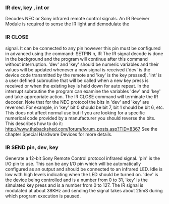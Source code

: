 

### IR dev, key , int or

 Decodes NEC or Sony infrared remote control signals. An IR Receiver Module is required to sense the IR light and demodulate the

### IR CLOSE

 signal. It can be connected to any pin however this pin must be configured in advanced using the command: SETPIN n, IR The IR signal decode is done in the background and the program will continue after this command without interruption. 'dev' and 'key' should be numeric variables and their values will be updated whenever a new signal is received ('dev' is the device code transmitted by the remote and 'key' is the key pressed). 'int' is a user defined subroutine that will be called when a new key press is received or when the existing key is held down for auto repeat. In the interrupt subroutine the program can examine the variables 'dev' and 'key' and take appropriate action. The IR CLOSE command will terminate the IR decoder. Note that for the NEC protocol the bits in 'dev' and 'key' are reversed. For example, in 'key' bit 0 should be bit 7, bit 1 should be bit 6, etc. This does not affect normal use but if you are looking for a specific numerical code provided by a manufacturer you should reverse the bits. This describes how to do it: http://www.thebackshed.com/forum/forum_posts.asp?TID=8367 See the chapter Special Hardware Devices for more details.

### IR SEND pin, dev, key

 Generate a 12-bit Sony Remote Control protocol infrared signal. 'pin' is the I/O pin to use. This can be any I/O pin which will be automatically configured as an output and should be connected to an infrared LED. Idle is low with high levels indicating when the LED should be turned on. 'dev' is the device being controlled and is a number from 0 to 31, 'key' is the simulated key press and is a number from 0 to 127. The IR signal is modulated at about 38KHz and sending the signal takes about 25mS during which program execution is paused.